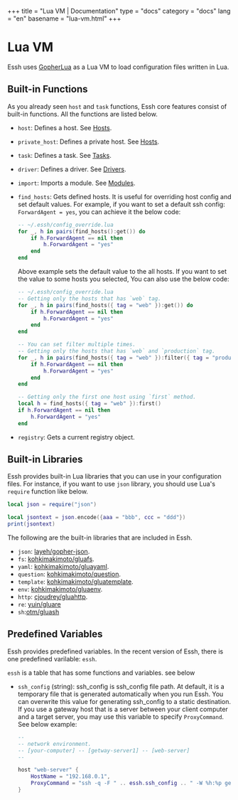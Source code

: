 +++
title = "Lua VM | Documentation"
type = "docs"
category = "docs"
lang = "en"
basename = "lua-vm.html"
+++

# Lua VM

Essh uses [GopherLua](https://github.com/yuin/gopher-lua) as a Lua VM to load configuration files written in Lua.

## Built-in Functions

As you already seen `host` and `task` functions, Essh core features consist of built-in functions. All the functions are listed below.

* `host`: Defines a host. See [Hosts](/docs/en/hosts.html).

* `private_host`: Defines a private host. See [Hosts](/docs/en/hosts.html).

* `task`: Defines a task. See [Tasks](/docs/en/tasks.html).

* `driver`: Defines a driver. See [Drivers](/docs/en/drivers.html).

* `import`: Imports a module. See [Modules](/docs/en/modules.html).

* `find_hosts`: Gets defined hosts. It is useful for overriding host config and set default values. For example, if you want to set a default ssh config: `ForwardAgent = yes`, you can achieve it the below code:

    ~~~lua
    -- ~/.essh/config_override.lua
    for _, h in pairs(find_hosts():get()) do
        if h.ForwardAgent == nil then
            h.ForwardAgent = "yes"
        end
    end
    ~~~

    Above example sets the default value to the all hosts. If you want to set the value to some hosts you selected, You can also use the below code:

    ~~~lua
    -- ~/.essh/config_override.lua
    -- Getting only the hosts that has `web` tag.
    for _, h in pairs(find_hosts({ tag = "web" }):get()) do
        if h.ForwardAgent == nil then
            h.ForwardAgent = "yes"
        end
    end

    -- You can set filter multiple times.
    -- Getting only the hosts that has `web` and `production` tag.
    for _, h in pairs(find_hosts({ tag = "web" }):filter({ tag = "production" }):get()) do
        if h.ForwardAgent == nil then
            h.ForwardAgent = "yes"
        end
    end

    -- Getting only the first one host using `first` method.
    local h = find_hosts({ tag = "web" }):first()
    if h.ForwardAgent == nil then
        h.ForwardAgent = "yes"
    end
    ~~~

* `registry`: Gets a current registry object.

## Built-in Libraries

Essh provides built-in Lua libraries that you can use in your configuration files.
For instance, if you want to use `json` library, you should use Lua's `require` function like below.

~~~lua
local json = require("json")

local jsontext = json.encode({aaa = "bbb", ccc = "ddd"})
print(jsontext)
~~~

The following are the built-in libraries that are included in Essh.

* `json`: [layeh/gopher-json](https://github.com/layeh/gopher-json).
* `fs`: [kohkimakimoto/gluafs](https://github.com/kohkimakimoto/gluafs).
* `yaml`: [kohkimakimoto/gluayaml](https://github.com/kohkimakimoto/gluayaml).
* `question`: [kohkimakimoto/question](https://github.com/kohkimakimoto/gluaquestion).
* `template`: [kohkimakimoto/gluatemplate](https://github.com/kohkimakimoto/gluatemplate).
* `env`: [kohkimakimoto/gluaenv](https://github.com/kohkimakimoto/gluaenv).
* `http`: [cjoudrey/gluahttp](https://github.com/cjoudrey/gluahttp).
* `re`: [yuin/gluare](https://github.com/yuin/gluare)
* `sh`:[otm/gluash](https://github.com/otm/gluash)

## Predefined Variables

Essh provides predefined variables. In the recent version of Essh, there is one predefined varilable: `essh`.

`essh` is a table that has some functions and variables. see below

* `ssh_config` (string): ssh_config is ssh_config file path. At default, it is a temporary file that is generated automatically when you run Essh. You can overwrite this value for generating ssh_config to a static destination. If you use a gateway host that is a server between your client computer and a target server, you may use this variable to specify `ProxyCommand`. See below example:

    ~~~lua
    --
    -- network environment.
    -- [your-computer] -- [getway-server1] -- [web-server]
    --

    host "web-server" {
        HostName = "192.168.0.1",
        ProxyCommand = "ssh -q -F " .. essh.ssh_config .. " -W %h:%p getway-server1",
    }
    ~~~
